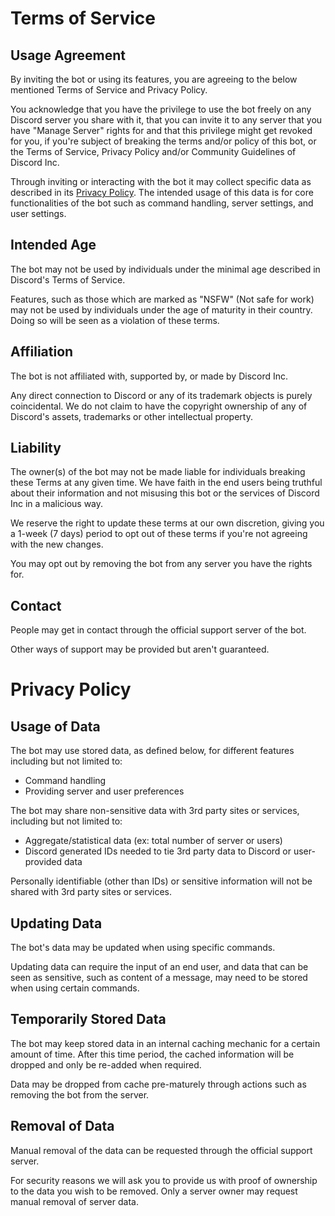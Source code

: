 # Terms of Service

## Usage Agreement

By inviting the bot or using its features, you are agreeing to the below mentioned Terms of Service and Privacy Policy.

You acknowledge that you have the privilege to use the bot freely on any Discord server you share with it, that you can invite it to any server that you have "Manage Server" rights for and that this privilege might get revoked for you, if you're subject of breaking the terms and/or policy of this bot, or the Terms of Service, Privacy Policy and/or Community Guidelines of Discord Inc.

Through inviting or interacting with the bot it may collect specific data as described in its [Privacy Policy](#privacy-policy). The intended usage of this data is for core functionalities of the bot such as command handling, server settings, and user settings.

## Intended Age

The bot may not be used by individuals under the minimal age described in Discord's Terms of Service.

Features, such as those which are marked as "NSFW" (Not safe for work) may not be used by individuals under the age of maturity in their country. Doing so will be seen as a violation of these terms.

## Affiliation

The bot is not affiliated with, supported by, or made by Discord Inc.

Any direct connection to Discord or any of its trademark objects is purely coincidental. We do not claim to have the copyright ownership of any of Discord's assets, trademarks or other intellectual property.

## Liability

The owner(s) of the bot may not be made liable for individuals breaking these Terms at any given time. We have faith in the end users being truthful about their information and not misusing this bot or the services of Discord Inc in a malicious way.

We reserve the right to update these terms at our own discretion, giving you a 1-week (7 days) period to opt out of these terms if you're not agreeing with the new changes.

You may opt out by removing the bot from any server you have the rights for.

## Contact

People may get in contact through the official support server of the bot.

Other ways of support may be provided but aren't guaranteed.

# Privacy Policy

## Usage of Data

The bot may use stored data, as defined below, for different features including but not limited to:

-   Command handling
-   Providing server and user preferences

The bot may share non-sensitive data with 3rd party sites or services, including but not limited to:

-   Aggregate/statistical data (ex: total number of server or users)
-   Discord generated IDs needed to tie 3rd party data to Discord or user-provided data

Personally identifiable (other than IDs) or sensitive information will not be shared with 3rd party sites or services.

## Updating Data

The bot's data may be updated when using specific commands.

Updating data can require the input of an end user, and data that can be seen as sensitive, such as content of a message, may need to be stored when using certain commands.

## Temporarily Stored Data

The bot may keep stored data in an internal caching mechanic for a certain amount of time. After this time period, the cached information will be dropped and only be re-added when required.

Data may be dropped from cache pre-maturely through actions such as removing the bot from the server.

## Removal of Data

Manual removal of the data can be requested through the official support server.

For security reasons we will ask you to provide us with proof of ownership to the data you wish to be removed. Only a server owner may request manual removal of server data.
